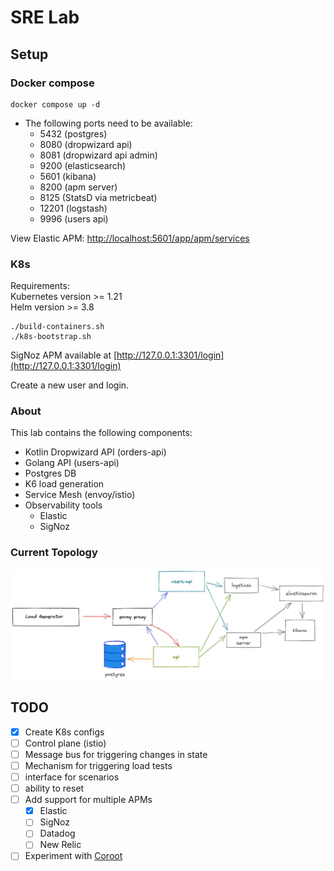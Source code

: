 # SRE Lab

## Setup

### Docker compose

```
docker compose up -d
```

- The following ports need to be available:
  - 5432 (postgres)
  - 8080 (dropwizard api)
  - 8081 (dropwizard api admin)
  - 9200 (elasticsearch)
  - 5601 (kibana)
  - 8200 (apm server)
  - 8125 (StatsD via metricbeat)
  - 12201 (logstash)
  - 9996 (users api)

View Elastic APM: [http://localhost:5601/app/apm/services](http://localhost:5601/app/apm/services)


###  K8s
Requirements:  
Kubernetes version >= 1.21  
Helm version >= 3.8

```
./build-containers.sh
./k8s-bootstrap.sh
```

SigNoz APM available at [http://127.0.0.1:3301/login](http://127.0.0.1:3301/login)

Create a new user and login.


### About
This lab contains the following components:
- Kotlin Dropwizard API (orders-api)
- Golang API (users-api)
- Postgres DB
- K6 load generation
- Service Mesh (envoy/istio)
- Observability tools
    - Elastic
    - SigNoz

### Current Topology

![Topology](./docs/media/2022-09-06-docker-topology.png)


## TODO
- [x] Create K8s configs
- [ ] Control plane (istio)
- [ ] Message bus for triggering changes in state
- [ ] Mechanism for triggering load tests
- [ ] interface for scenarios
- [ ] ability to reset
- [ ] Add support for multiple APMs
  - [x] Elastic
  - [ ] SigNoz
  - [ ] Datadog
  - [ ] New Relic
 - [ ] Experiment with [Coroot](https://github.com/coroot/coroot)